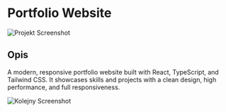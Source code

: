 # Portfolio Website

![Projekt Screenshot](projects/PW.png)

## Opis

A modern, responsive portfolio website built with React, TypeScript, and Tailwind CSS. It showcases skills and projects with a clean design, high performance, and full responsiveness.

![Kolejny Screenshot](projects/PW_C.png)
